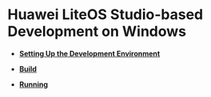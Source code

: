 # Huawei LiteOS Studio-based Development on Windows<a name="EN-US_TOPIC_0308937193"></a>

-   **[Setting Up the Development Environment](setting-up-the-development-environment-9.md)**  

-   **[Build](build-10.md)**  

-   **[Running](running-11.md)**  


